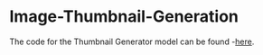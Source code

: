 # Image-Thumbnail-Generation

The code for the Thumbnail Generator model can be found -[here](https://github.com/anu-shka-singh/Thumbnail-Generator).
